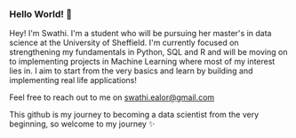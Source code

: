 ### Hello World! 👀

Hey! I'm Swathi. I'm a student who will be pursuing her master's in data science at the University of Sheffield. I'm currently focused on strengthening my fundamentals in Python, SQL and R and will be moving on to implementing projects in Machine Learning where most of my interest lies in. I aim to start from the very basics and learn by building and implementing real life applications!

Feel free to reach out to me on swathi.ealor@gmail.com

This github is my journey to becoming a data scientist from the very beginning, so welcome to my journey ✨

